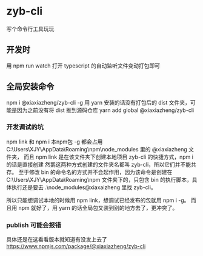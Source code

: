 # zyb-cli
写个命令行工具玩玩

## 开发时
用 npm run watch 打开 typescript 的自动监听文件变动打包即可

## 全局安装命令
npm i @xiaxiazheng/zyb-cli -g
用 yarn 安装的话没有打包后的 dist 文件夹，可能是因为之前没有将 dist 推到源码仓库
yarn add global @xiaxiazheng/zyb-cli

### 开发调试的坑
npm link 和 npm i 本npm包 -g 都会占用 C:\Users\XJY\AppData\Roaming\npm\node_modules 里的 @xiaxiazheng 文件夹，
而且 npm link 是在该文件夹下创建本地项目 zyb-cli 的快捷方式，npm i 的话是直接创建
然鹅这两种方式创建的文件夹名都叫 zyb-cli，所以它们并不能共存。
至于修改 bin 的命令名的方式并不会起作用，因为该命令是创建在 C:\Users\XJY\AppData\Roaming\npm 文件夹下的，只包含 bin 的执行脚本，具体执行还是要去 .\node_modules\@xiaxaizheng 里找 zyb-cli。

所以只能想调试本地的时候用 npm link，想调试已经发布的包就用 npm i -g。
而且用 npm 就好了，用 yarn 的话全局包又装到别的地方去了，更冲突了。

### publish 可能会报错
具体还是在这看看版本就知道有没发上去了
https://www.npmjs.com/package/@xiaxiazheng/zyb-cli

